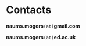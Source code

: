 <h1 class="category-title" id="contacts">Contacts</h1>

**naums.mogers**`(at)`**gmail.com**

**naums.mogers**`(at)`**ed.ac.uk**

